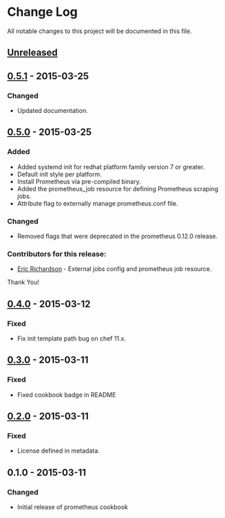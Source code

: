 # Change Log
All notable changes to this project will be documented in this file.

## [Unreleased][unreleased]

## [0.5.1] - 2015-03-25
### Changed
- Updated documentation.

## [0.5.0] - 2015-03-25
### Added
- Added systemd init for redhat platform family version 7 or greater.
- Default init style per platform.
- Install Prometheus via pre-compiled binary.
- Added the prometheus_job resource for defining Prometheus scraping jobs.
- Attribute flag to externally manage prometheus.conf file.

### Changed
- Removed flags that were deprecated in the prometheus 0.12.0 release.

### Contributors for this release:

- [Eric Richardson](https://github.com/ewr) - External jobs config and prometheus job resource.

Thank You!

## [0.4.0] - 2015-03-12
### Fixed
- Fix init template path bug on chef 11.x.

## [0.3.0] - 2015-03-11
### Fixed
- Fixed cookbook badge in README

## [0.2.0] - 2015-03-11
### Fixed
- License defined in metadata.

## 0.1.0 - 2015-03-11
### Changed
- Initial release of prometheus cookbook

[unreleased]: https://github.com/rayrod2030/chef-prometheus/compare/0.5.1...HEAD
[0.5.1]: https://github.com/rayrod2030/chef-prometheus/compare/0.5.0...0.5.1
[0.5.0]: https://github.com/rayrod2030/chef-prometheus/compare/0.4.0...0.5.0
[0.4.0]: https://github.com/rayrod2030/chef-prometheus/compare/0.3.0...0.4.0
[0.3.0]: https://github.com/rayrod2030/chef-prometheus/compare/0.2.0...0.3.0
[0.2.0]: https://github.com/rayrod2030/chef-prometheus/compare/0.1.0...0.2.0
